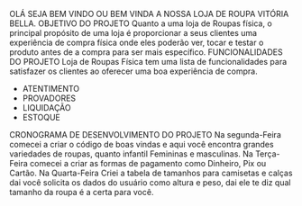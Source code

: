 OLÁ SEJA BEM VINDO OU BEM VINDA A NOSSA LOJA DE ROUPA VITÓRIA BELLA.
OBJETIVO DO PROJETO
Quanto a uma loja de Roupas física, o principal propósito de uma loja é proporcionar a seus clientes uma experiência de compra física onde eles poderão ver, tocar e testar o produto antes de a compra para ser mais 
específico.
FUNCIONALIDADES DO PROJETO
Loja de Roupas Física tem uma lista de funcionalidades para satisfazer os clientes ao oferecer uma boa experiência de compra.
* ATENTIMENTO
* PROVADORES
* LIQUIDAÇÃO
* ESTOQUE

CRONOGRAMA DE DESENVOLVIMENTO DO PROJETO
Na segunda-Feira comecei a criar o código de boas vindas e aqui você encontra grandes variedades de roupas, quanto infantil Femininas e masculinas.
Na Terça-Feira  comecei a criar as formas de pagamento como Dinheiro, Pix ou Cartão.
Na Quarta-Feira Criei a tabela de tamanhos para camisetas e calças dai você solicita os dados do usuário como altura e peso, dai ele te diz qual tamanho da roupa
é a certa para você.


